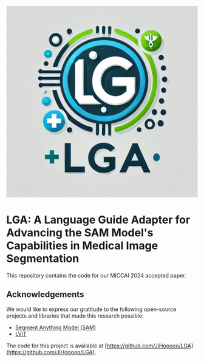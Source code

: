 ![Project Image](logo/LGA_logo.png)

# LGA: A Language Guide Adapter for Advancing the SAM Model's Capabilities in Medical Image Segmentation

This repository contains the code for our MICCAI 2024 accepted paper.

## Acknowledgements

We would like to express our gratitude to the following open-source projects and libraries that made this research possible:

- [Segment Anything Model (SAM)](https://github.com/facebookresearch/segment-anything)
- [LViT](https://github.com/HUANGLIZI/LViT)

The code for this project is available at [https://github.com/JiHooooo/LGA](https://github.com/JiHooooo/LGA).
